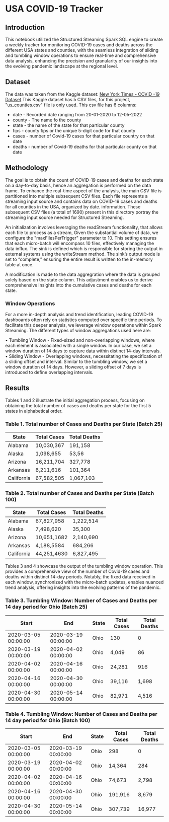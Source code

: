 # USA COVID-19 Tracker

## Introduction
This notebook utilized the Structured Streaming Spark SQL engine to create a weekly tracker for monitoring COVID-19 cases and deaths across the different USA states and counties, with the seamless integration of sliding and tumbling window operations to ensure real-time and comprehensive data analysis, enhancing the precision and granularity of our insights into the evolving pandemic landscape at the regional level. 

## Dataset

The data was taken from the Kaggle dataset: [New York Times - COVID -19 Dataset](https://www.kaggle.com/datasets/kalilurrahman/new-york-times-covid19-dataset/data) This Kaggle dataset has 5 CSV files, for this project, "us_counties.csv" file is only used. This csv file has 6 columns:
- date - Recorded date ranging from 20-01-2020 to 12-05-2022
- county - The name fo the county
- state - the name of the state for that particular county
- fips - county fips or the unique 5-digit code for that county
- cases - number of Covid-19 cases for that particular country on that date
- deaths - number of Covid-19 deaths for that particular county on that date

## Methodology

The goal is to obtain the count of COVID-19 cases and deaths for each state on a day-to-day basis, hence an aggregation is performed on the data frame. To enhance the real-time aspect of the analysis, the main CSV file is
partitioned into multiple subsequent CSV files. Each file represents a streaming input source and contains data
on COVID-19 cases and deaths for all counties in the USA, organized by date. information. These subsequent CSV files
(a total of 1690) present in this directory portray the streaming input source needed for Structured Streaming.

An initialization involves leveraging the readStream functionality, that allows each file to process as a stream, Given the substantial
volume of data, we configure the "maxFilesPerTrigger" parameter to 10. This setting ensures that each micro-batch
will encompass 10 files, effectively managing the data influx. The sink is defined  which is responsible for storing the output in external systems using the writeStream method. The sink’s
output mode is set to “complete,” ensuring the entire result is written to the in-memory table at once.

A modification is made to the data aggregration where the data is grouped solely based on the state column. This adjustment enables us to derive comprehensive insights into the cumulative cases and deaths for each state.

### Window Operations

For a more in-depth analysis and trend identification, leading COVID-19 dashboards often rely on statistics computed
over specific time periods. To facilitate this deeper analysis, we leverage window operations within Spark Streaming.
The different types of window aggregations used here are:

• Tumbling Window - Fixed-sized and non-overlapping windows, where each element is associated with a single
window. In our case, we set a window duration of 14 days to capture data within distinct 14-day intervals.
• Sliding Window - Overlapping windows, necessitating the specification of a sliding offset and interval. Similar
to the tumbling window, we set a window duration of 14 days. However, a sliding offset of 7 days is introduced
to define overlapping intervals.

## Results

Tables 1 and 2 illustrate the initial aggregation process, focusing on obtaining the total number of cases and deaths per
state for the first 5 states in alphabetical order.

### Table 1. Total number of Cases and Deaths per State (Batch 25)

| State     | Total Cases | Total Deaths |
|-----------|-------------|--------------|
| Alabama   | 10,030,367  | 191,158      |
| Alaska    | 1,098,655   | 53,56        |
| Arizona   | 16,211,704  | 327,778      |
| Arkansas  | 6,211,616   | 101,364      |
| California| 67,582,505  | 1,067,103    |

### Table 2. Total number of Cases and Deaths per State (Batch 100)

| State     | Total Cases | Total Deaths |
|-----------|-------------|--------------|
| Alabama   | 67,827,958  | 1,222,514    |
| Alaska    | 7,498,620   | 35,300       |
| Arizona   | 10,651,1682 | 2,140,690    |
| Arkansas  | 4,188,5584  | 684,266      |
| California| 44,251,4630 | 6,827,495    |

Tables 3 and 4 showcase the output of the tumbling window operation. This provides a comprehensive
view of the number of Covid-19 cases and deaths within distinct 14-day periods. Notably, the fixed data received in
each window, synchronized with the micro-batch updates, enables nuanced trend analysis, offering insights into the
evolving patterns of the pandemic.

### Table 3. Tumbling Window: Number of Cases and Deaths per 14 day period for Ohio (Batch 25)

| Start                | End                  | State | Total Cases | Total Deaths |
|----------------------|----------------------|-------|-------------|--------------|
| 2020-03-05 00:00:00 | 2020-03-19 00:00:00 | Ohio  | 130         | 0            |
| 2020-03-19 00:00:00 | 2020-04-02 00:00:00 | Ohio  | 4,049       | 86           |
| 2020-04-02 00:00:00 | 2020-04-16 00:00:00 | Ohio  | 24,281      | 916          |
| 2020-04-16 00:00:00 | 2020-04-30 00:00:00 | Ohio  | 39,116      | 1,698        |
| 2020-04-30 00:00:00 | 2020-05-14 00:00:00 | Ohio  | 82,971      | 4,516        |

### Table 4. Tumbling Window: Number of Cases and Deaths per 14 day period for Ohio (Batch 100)

| Start                | End                  | State | Total Cases | Total Deaths |
|----------------------|----------------------|-------|-------------|--------------|
| 2020-03-05 00:00:00 | 2020-03-19 00:00:00 | Ohio  | 298         | 0            |
| 2020-03-19 00:00:00 | 2020-04-02 00:00:00 | Ohio  | 14,364      | 284          |
| 2020-04-02 00:00:00 | 2020-04-16 00:00:00 | Ohio  | 74,673      | 2,798        |
| 2020-04-16 00:00:00 | 2020-04-30 00:00:00 | Ohio  | 191,916     | 8,679        |
| 2020-04-30 00:00:00 | 2020-05-14 00:00:00 | Ohio  | 307,739     | 16,977       |


